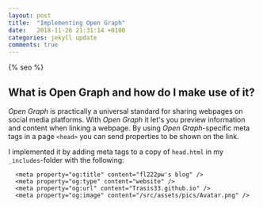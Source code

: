 ```yaml
---
layout: post
title:  "Implementing Open Graph"
date:   2018-11-26 21:31:14 +0100
categories: jekyll update
comments: true
---
```

{% seo %}

## What is Open Graph and how do I make use of it?

*Open Graph* is practically a universal standard for sharing webpages on social media platforms. With *Open Graph* it let's you preview information and content when linking a webpage. By using *Open Graph*-specific meta tags in a page `<head>` you can send properties to be shown on the link.

I implemented it by adding meta tags to a copy of `head.html` in my `_includes`-folder with the following:
```
  <meta property="og:title" content="fl222pw's blog" />
  <meta property="og:type" content="website" />
  <meta property="og:url" content="Trasis33.github.io" />
  <meta property="og:image" content="/src/assets/pics/Avatar.png" />
```